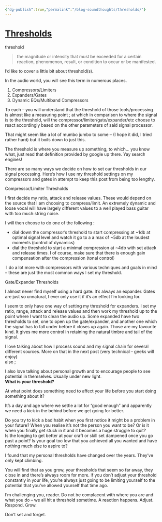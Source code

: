 ```yaml
---
{"dg-publish":true,"permalink":"/blog-soundthoughts/thresholds/"}
---
```


# [Thresholds](https://marcuspee.wordpress.com/2017/04/01/thresholds/)

threshold

> the magnitude or intensity that must be exceeded for a certain reaction, phenomenon, result, or condition to occur or be manifested.

I’d like to cover a little bit about threshold(s).

In the audio world, you will see this term in numerous places.

1. Compressors/Limiters
2. Expanders/Gates
3. Dynamic EQs/Multiband Compressors

To each – you will understand that the threshold of those tools/processing is almost like a measuring point ; at which in comparison to where the signal is to the threshold, will the compressor/limiter/gate/expander/etc choose to react accordingly based on the other parameters of said signal processor.

That might seem like a lot of mumbo jumbo to some – (I hope it did, I tried rather hard) but it boils down to just this.

The threshold is where you measure up something, to which… you know what, just read that definition provided by google up there. Yay search engines!

There are so many ways we decide on how to set our thresholds in our signal processing. Here’s how I use my threshold settings on my compressors and gates in attempt to keep this post from being too lengthy.

Compressor/Limiter Thresholds

I first decide my ratio, attack and release values. These would depend on the source that I am choosing to compress/limit. An extremely dynamic and loose vocal will have largely different values to a well played bass guitar with too much string noise.

I will then choose to do one of the following :

- dial down the compressor’s threshold to start compressing at ~1db at optimal signal level and watch it go to a a max of ~5db at the loudest moments (control of dynamics)
- dial the threshold to start a minimal compression at ~4db with set attack and release times. I of course, make sure that there is enough gain compensation after the compression (tonal control)

 I do a lot more with compressors with various techniques and goals in mind – these are just the most common ways I set my threshold. 

Gate/Expander Thresholds

I almost never find myself using a hard gate. It’s always an expander. Gates are just so unnatural, I ever only use it if it’s an effect I’m looking for. 

I seem to only have one way of setting my threshold for expanders. I set my ratio, range, attack and release values and then work my threshold up to the point where I want to clean the audio up. Some expanded have two thresholds to set, one to open up the gate/expander, and another one which the signal has to fall under before it closes up again. Those are my favourite kind. It gives me more control in retaining the natural timbre and tail of the signal. 

I love talking about how I process sound and my signal chain for several different sources. More on that in the next post (very technical – geeks will enjoy)   
also ;

I also love talking about personal growth and to encourage people to see potential in themselves. Usually under new light.   
**What is your threshold?**

At what point does something need to affect your life before you start doing something about it? 

It’s a day and age where we settle a lot for “good enough” and apparently we need a kick in the behind before we get going for better. 

Do you try to kick a bad habit when you first notice it might be a problem in your future? When you realise it’s not the person you want to be? Or is it when you finally get stuck in it and it becomes a huge struggle to quit?   
Is the longing to get better at your craft or skill set dampened once you go past a point? Is your goal too low that you achieved all you wanted and have nothing much else to aspire to? 

I found that my personal thresholds have changed over the years. They’ve only kept climbing. 

You will find that as you grow, your thresholds that seem so far away, they close in and there’s always room for more. If you don’t adjust your threshold constantly in your life, you’re always just going to be limiting yourself to the potential that you’ve allowed yourself that time ago. 

I’m challenging you, reader. Do not be complacent with where you are and what you do – we all hit a threshold sometime. A reaction happens. Adjust. Respond. Grow. 

Don’t set and forget.